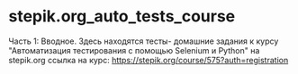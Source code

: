 # stepik.org_auto_tests_course
Часть 1: Вводное.
Здесь находятся тесты- домашние задания к курсу "Автоматизация тестирования с помощью Selenium и Python" на stepik.org
ссылка на курс: https://stepik.org/course/575?auth=registration
